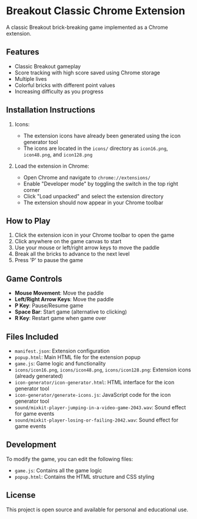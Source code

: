 # Breakout Classic Chrome Extension

A classic Breakout brick-breaking game implemented as a Chrome extension.

## Features

- Classic Breakout gameplay
- Score tracking with high score saved using Chrome storage
- Multiple lives
- Colorful bricks with different point values
- Increasing difficulty as you progress

## Installation Instructions

1. Icons:
   - The extension icons have already been generated using the icon generator tool
   - The icons are located in the `icons/` directory as `icon16.png`, `icon48.png`, and `icon128.png`

2. Load the extension in Chrome:
   - Open Chrome and navigate to `chrome://extensions/`
   - Enable "Developer mode" by toggling the switch in the top right corner
   - Click "Load unpacked" and select the extension directory
   - The extension should now appear in your Chrome toolbar

## How to Play

1. Click the extension icon in your Chrome toolbar to open the game
2. Click anywhere on the game canvas to start
3. Use your mouse or left/right arrow keys to move the paddle
4. Break all the bricks to advance to the next level
5. Press 'P' to pause the game

## Game Controls

- **Mouse Movement**: Move the paddle
- **Left/Right Arrow Keys**: Move the paddle
- **P Key**: Pause/Resume game
- **Space Bar**: Start game (alternative to clicking)
- **R Key**: Restart game when game over

## Files Included

- `manifest.json`: Extension configuration
- `popup.html`: Main HTML file for the extension popup
- `game.js`: Game logic and functionality
- `icons/icon16.png`, `icons/icon48.png`, `icons/icon128.png`: Extension icons (already generated)
- `icon-generator/icon-generator.html`: HTML interface for the icon generator tool
- `icon-generator/generate-icons.js`: JavaScript code for the icon generator tool
- `sound/mixkit-player-jumping-in-a-video-game-2043.wav`: Sound effect for game events
- `sound/mixkit-player-losing-or-failing-2042.wav`: Sound effect for game events

## Development

To modify the game, you can edit the following files:
- `game.js`: Contains all the game logic
- `popup.html`: Contains the HTML structure and CSS styling

## License

This project is open source and available for personal and educational use.